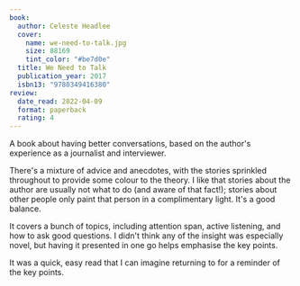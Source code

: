 ```yaml
---
book:
  author: Celeste Headlee
  cover:
    name: we-need-to-talk.jpg
    size: 88169
    tint_color: "#be7d0e"
  title: We Need to Talk
  publication_year: 2017
  isbn13: "9780349416380"
review:
  date_read: 2022-04-09
  format: paperback
  rating: 4
---
```


A book about having better conversations, based on the author's experience as a journalist and interviewer.

There's a mixture of advice and anecdotes, with the stories sprinkled throughout to provide some colour to the theory.
I like that stories about the author are usually not what to do (and aware of that fact!); stories about other people only paint that person in a complimentary light.
It's a good balance.

It covers a bunch of topics, including attention span, active listening, and how to ask good questions.
I didn't think any of the insight was especially novel, but having it presented in one go helps emphasise the key points.

It was a quick, easy read that I can imagine returning to for a reminder of the key points.
